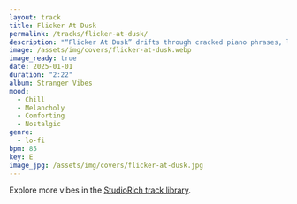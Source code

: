 ```yaml
---
layout: track
title: Flicker At Dusk
permalink: /tracks/flicker-at-dusk/
description: "“Flicker At Dusk” drifts through cracked piano phrases, low‑end analog haze, and the hum of city streets at night. Sparse, dusty drums shuffle beneath gritty tape hiss — fragile yet unshaken, emotional but tough."
image: /assets/img/covers/flicker-at-dusk.webp
image_ready: true
date: 2025-01-01
duration: "2:22"
album: Stranger Vibes
mood:
  - Chill
  - Melancholy
  - Comforting
  - Nostalgic
genre:
  - lo-fi
bpm: 85
key: E
image_jpg: /assets/img/covers/flicker-at-dusk.jpg
---
```


Explore more vibes in the [StudioRich track library](/tracks/).
